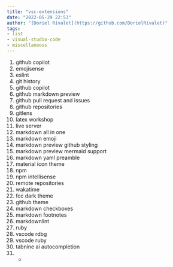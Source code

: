 ```yaml
---
title: "vsc-extensions"
date: "2022-05-29 22:53"
author: "[Doriel Rivalet](https://github.com/DorielRivalet)"
tags:
- list
- visual-studio-code
- miscellaneous
---
```


1. github copilot
2. emojisense
3. eslint
4. git history
5. github copilot
6. github markdown preview
7. github pull request and issues
8. github repositories
9. gitlens
10. latex workshop
11. live server
12. markdown all in one
13. markdown emoji
14. markdown preview github styling
15. markdown preview mermaid support
16. markdown yaml preamble
17. material icon theme
18. npm
19. npm intellisense
20. remote repositories
21. wakatime
22. fcc dark theme
23. github theme
24. markdown checkboxes
25. markdown footnotes
26. markdownlint
27. ruby
28. vscode rdbg
29. vscode ruby
30. tabnine ai autocompletion
31. -

